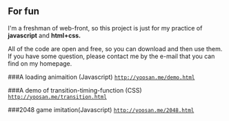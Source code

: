 ## For fun

I'm a freshman of web-front, so this project is just for my practice of **javascript** and **html+css.**

All of the code are open and free, so you can download and then use them. If you have some question, please contact me by the e-mail that you can find on my homepage.

###A loading animaition (Javascript)
<code>http://yoosan.me/demo.html</code>

###A demo of transition-timing-function (CSS)
<code>http://yoosan.me/transition.html</code>

###2048 game imitation(Javascript)
<code>http://yoosan.me/2048.html</code>
